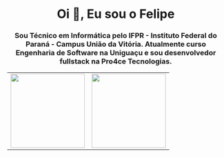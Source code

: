 <h1 align="center">Oi 👋, Eu sou o Felipe</h1>
<h3 align="center">Sou Técnico em Informática pelo IFPR - Instituto Federal do Paraná - Campus União da Vitória. Atualmente curso Engenharia de Software na Uniguaçu e sou desenvolvedor fullstack na Pro4ce Tecnologias.</h3>

<table align="center">
  <row>
    <td>
      <img height='172' src='https://github-readme-stats.vercel.app/api/top-langs/?username=feliperodriguees&layout=compact&theme=react'>
    </td>
    <td>
      <img height='172' src='https://github-readme-stats.vercel.app/api?username=feliperodriguees&show_icons=true&theme=react'>
    </td>
  </row>
</table>
